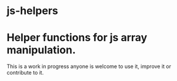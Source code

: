 js-helpers
==========

# Helper functions for js array manipulation.
This is a work in progress anyone is welcome to use it, improve it or contribute to it.